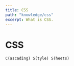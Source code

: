 ```yaml
---
title: CSS
path: "knowledge/css"
excerpt: What is CSS.
---
```


# CSS

```
C(ascading) S(tyle) S(heets)
```
